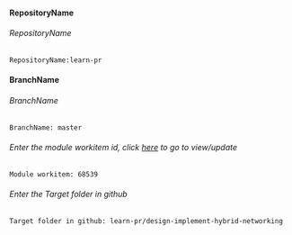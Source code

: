 #### RepositoryName	
###### RepositoryName
```
RepositoryName:learn-pr 
```

#### BranchName	
###### BranchName
```
BranchName: master
```

###### Enter the module workitem id, click [here](https://microsoftdigitallearning.visualstudio.com/Courseware/_workitems/edit/68539) to go to view/update
```
Module workitem: 68539
```

###### Enter the Target folder in github
```
Target folder in github: learn-pr/design-implement-hybrid-networking
```